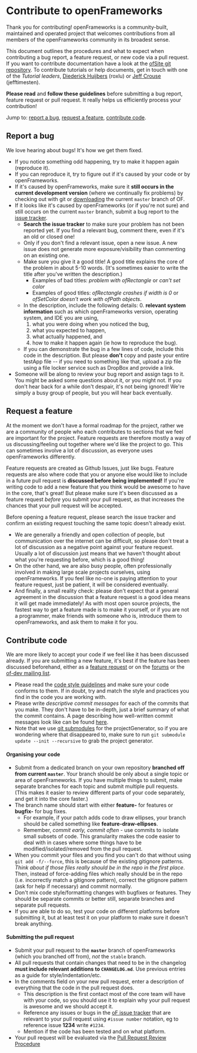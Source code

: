 # Contribute to openFrameworks

Thank you for contributing! openFrameworks is a community-built, maintained and operated project that welcomes contributions from all members of the openFrameworks community in its broadest sense. 

This document outlines the procedures and what to expect when contributing a bug report, a feature request, or new code via a pull request.
If you want to contribute documentation have a look at the [ofSite git repository](https://github.com/openframeworks/ofSite). 
To contribute tutorials or help documents, get in touch with one of the _Tutorial leaders_, [Diederick Huijbers](http://www.roxlu.com/) (roxlu) or [Jeff Crouse](http://www.jeffcrouse.info/) (jefftimesten).

**Please read** and **follow these guidelines** before submitting a bug report, feature request or pull request.
It really helps us efficiently process your contribution!

Jump to: [report a bug](#bug-reports), [request a feature](#feature-requests), [contribute code](#contributing-code).

## <a id='bug-reports'></a>Report a bug

We love hearing about bugs! It's how we get them fixed. 

- If you notice something odd happening, try to make it happen again (reproduce it). 
- If you can reproduce it, try to figure out if it's caused by your code or by openFrameworks. 
- If it's caused by openFrameworks, make sure it **still occurs in the current development version** (where we continually fix problems) by checking out with git or [downloading](https://github.com/openframeworks/openFrameworks/archive/master.zip) the current `master` branch of OF.
- If it looks like it's caused by openFrameworks (or if you're not sure) and still occurs on the current `master` branch, submit a bug report to the [issue tracker](github.com/openframeworks/openFrameworks/issues).
  - **Search the issue tracker** to make sure your problem has not been reported yet. If you find a relevant bug, comment there, even if it's an old or closed one! 
  - Only if you don't find a relevant issue, open a new issue. A new issue does not generate more exposure/visibility than commenting on an existing one.
  - Make sure you give it a good title! 
  A good title explains the core of the problem in about 5-10 words. (It's sometimes easier to write the title after you've written the description.)
    - Examples of bad titles: _problem with ofRectangle_ or _can't set color_
    - Examples of good titles: _ofRectangle crashes if width is 0_ or _ofSetColor doesn't work with ofPath objects_.
  - In the description, include the following details:
    0. **relevant system information** such as which openFrameworks version, operating system, and IDE you are using,
    1. what you were doing when you noticed the bug,
    2. what you expected to happen,
    3. what actually happened, and
    4. how to make it happen again (ie how to reproduce the bug).
  - If you can demonstrate the bug in a few lines of code, include this code in the description. 
  But please __don't__ copy and paste your entire testApp file -- if you need to something like that, upload a zip file using a file locker service such as DropBox and provide a link.
- Someone will be along to review your bug report and assign tags to it.
You might be asked some questions about it, or you might not. 
If you don't hear back for a while don't despair, it's not being ignored!
We're simply a busy group of people, but you will hear back eventually.


## <a id='feature-requests'></a>Request a feature

At the moment we don't have a formal roadmap for the project, rather we are a community of people who each contributes to sections that we feel are important for the project.
Feature requests are therefore mostly a way of us discussing/feeling out together where we'd like the project to go. 
This can sometimes involve a lot of discussion, as everyone uses openFrameworks differently.

Feature requests are created as Github Issues, just like bugs. 
Feature requests are also where code that you or anyone else would like to include in a future pull request is **discussed before being implemented!**
If you're writing code to add a new feature that you think would be awesome to have in the core, that's great! 
But please make sure it's been discussed as a feature request _before_ you submit your pull request, as that increases the chances that your pull request will be accepted. 

Before opening a feature request, please search the issue tracker and confirm an existing request touching the same topic doesn't already exist.

- We are generally a friendly and open collection of people, but communication over the internet can be difficult, so please don't treat a lot of discussion as a negative point against your feature request. 
Usually a lot of discussion just means that we haven't thought about what you're requesting before, which is a good thing!
- On the other hand, we are also busy people, often professionally involved in making large scale projects ourselves, using openFrameworks. 
If you feel like no-one is paying attention to your feature request, just be patient, it will be considered eventually.
- And finally, a small reality check: please don't expect that a general agreement in the discussion that a feature request is a good idea means it will get made immediately! 
As with most open source projects, the fastest way to get a feature made is to make it yourself, or if you are not a programmer, make friends with someone who is, introduce them to openFrameworks, and ask them to make it for you.

## <a id='contributing-code'></a>Contribute code

We are more likely to accept your code if we feel like it has been discussed already. 
If you are submitting a new feature, it's best if the feature has been discussed beforehand, either as a [feature request](#feature-requests) or on the [forums](http://openframeworks.cc/forums) or the [of-dev mailing list](http://dev.openframeworks.cc/listinfo.cgi/of-dev-openframeworks.cc).

- Please read the [code style guidelines](https://github.com/openframeworks/openFrameworks/wiki/oF-code-style) and make sure your code conforms to them.
If in doubt, try and match the style and practices you find in the code you are working with.
- Please write _descriptive commit messages_ for each of the commits that you make.
They don't have to be in-depth, just a brief summary of what the commit contains. A page describing how well-written commit messages look like can be found [here](http://tbaggery.com/2008/04/19/a-note-about-git-commit-messages.html).
- Note that we use [git submodules](http://git-scm.com/book/en/Git-Tools-Submodules) for the projectGenerator, so if you are wondering where that disappeared to, make sure to run `git submodule update --init --recursive` to grab the project generator.

#### Organising your code

- Submit from a dedicated branch on your own repository **branched off from current `master`**. Your branch should be only about a single topic or area of openFrameworks. 
If you have multiple things to submit, make separate branches for each topic and submit multiple pull requests. 
(This makes it easier to review different parts of your code separately, and get it into the core faster.)
- The branch name should start with either __feature-__ for features or __bugfix-__ for bug fixes.
  - For example, if your patch adds code to draw ellipses, your branch should be called something like __feature-draw-ellipses__.
  - Remember, _commit early, commit often_ - use commits to isolate small subsets of code. 
This granularity makes the code easier to deal with in cases where some things have to be modified/isolated/removed from the pull request.
- When you commit your files and you find you can't do that without using `git add -f/--force`, this is because of the existing gitignore patterns. _Think about if those files really should be in the repo in the first place_. Then, instead of force-adding files which really should be in the repo (i.e. incorrectly match a gitignore pattern), correct the gitignore pattern (ask for help if necessary) and commit normally.
- Don't mix code style/formatting changes with bugfixes or features. They should be separate commits or better still, separate branches and separate pull requests.
- If you are able to do so, test your code on different platforms before submitting it, but at least test it on your platform to make sure it doesn't break anything.

#### Submitting the pull request

- Submit your pull request to the __`master`__ branch of openFrameworks (which you branched off from), _not_ the `stable` branch.
- All pull requests that contain changes that need to be in the changelog **must include relevant additions to `CHANGELOG.md`**. Use previous entries as a guide for style/indentation/etc.
- In the comments field on your new pull request, enter a description of everything that the code in the pull request does. 
  - This description is the first contact most of the core team will have with your code, so you should use it to explain why your pull request is awesome and we should accept it. 
  - Reference any issues or bugs in the [oF issue tracker](github.com/openframeworks/openFrameworks/issues) that are relevant to your pull request using `#issue number` notation, eg to reference issue __1234__ write `#1234`.
  - Mention if the code has been tested and on what platform.
- Your pull request will be evaluated via the [Pull Request Review Procedure](https://github.com/openframeworks/openFrameworks/wiki/Pull-Request-Review-Procedure)

